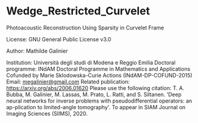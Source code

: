 # Wedge_Restricted_Curvelet
Photoacoustic Reconstruction Using Sparsity in Curvelet Frame

License: GNU General Public License v3.0

Author: Mathilde Galinier

Institution: Università degli studi di Modena e Reggio Emilia
Doctoral programme: INdAM Doctoral Programme in Mathematics and Applications Cofunded by Marie Sklodowska-Curie Actions (INdAM-DP-COFUND-2015)
Email: megalinier@gmail.com
Related publication: https://arxiv.org/abs/2006.01620
Please use the following citation:
T. A. Bubba, M. Galinier, M. Lassas, M. Prato, L. Ratti, and S. Siltanen. 'Deep neural networks for inverse problems with pseudodifferential operators: an ap-plication to limited-angle tomography'. To appear in SIAM Journal on Imaging Sciences (SIIMS), 2020.
